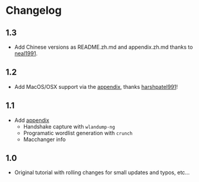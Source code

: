 # Changelog

## 1.3

- Add Chinese versions as README.zh.md and appendix.zh.md thanks to [neal1991](https://github.com/neal1991).

## 1.2

- Add MacOS/OSX support via the [appendix](appendix.md), thanks [harshpatel991](https://github.com/harshpatel991)!

## 1.1

- Add [appendix](appendix.md)
	- Handshake capture with `wlandump-ng`
	- Programatic wordlist generation with `crunch`
	- Macchanger info

## 1.0

- Original tutorial with rolling changes for small updates and typos, etc...
